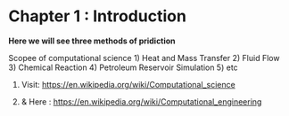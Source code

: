 # Chapter 1 : Introduction 



**Here we will see three methods of pridiction** 


Scopee of computational science    1) Heat and Mass Transfer 2) Fluid Flow 3) Chemical Reaction 4) Petroleum Reservoir Simulation 5) etc 


1. Visit: https://en.wikipedia.org/wiki/Computational_science

2. & Here : https://en.wikipedia.org/wiki/Computational_engineering




